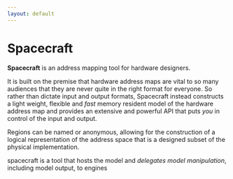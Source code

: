 ```yaml
---
layout: default
---
```


Spacecraft
==========

**Spacecraft** is an address mapping tool for hardware designers.

It is built on the premise that hardware address maps are vital to so many 
audiences that they are never quite in the right format for everyone. So rather 
than dictate input and output formats, Spacecraft instead constructs a light 
weight, flexible and _fast_ memory resident model of the hardware address map 
and provides an extensive and powerful API that puts *you* in control of
the input and output.

Regions can be named or anonymous, allowing for the construction of a logical
representation of the address space that is a designed subset of the physical 
implementation.

spacecraft is a tool that hosts the model and *delegates model manipulation*, 
including model output, to engines
